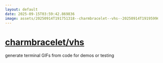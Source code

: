 ```yaml
---
layout: default
date: 2025-09-15T03:59:42.869836
image: assets/20250914T191751318--charmbracelet--vhs--20250914T191959968--cropped.png
---
```


# [charmbracelet/vhs](https://github.com/charmbracelet/vhs)

generate terminal GIFs from code for demos or testing

